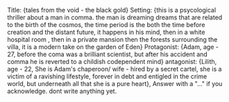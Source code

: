 Title: {tales from the void - the black gold}
Setting: {this is a psycological thriller about a man in comma. the man is dreaming dreams that are related to the birth of the cosmos, the time period is the both the time before creation and the distant future, it happens in his mind, then in a white hospital room , then in a private mansion then the forests surrounding the villa, it is a modern take on the garden of Eden}
Protagonist: {Adam, age - 27, before the coma was a brilliant scientist, but after his accident and comma he is reverted to a childish codependent mind}
antagonist: {Lilith, age - 22, She is Adam's chaperoon/ wife - hired by a secret cartel, she is a victim of a ravishing lifestyle, forever in debt and entigled in the crime world, but underneath all that she is a pure heart}, Answer with a "..." if you acknowledge. dont write anything yet.

